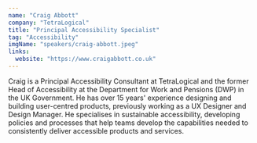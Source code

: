 ```yaml
---
name: "Craig Abbott"
company: "TetraLogical"
title: "Principal Accessibility Specialist"
tag: "Accessibility"
imgName: "speakers/craig-abbott.jpeg"
links:
  website: "https://www.craigabbott.co.uk"
---
```


Craig is a Principal Accessibility Consultant at TetraLogical and the former Head of Accessibility at the Department for Work and Pensions (DWP) in the UK Government. He has over 15 years' experience designing and building user-centred products, previously working as a UX Designer and Design Manager. He specialises in sustainable accessibility, developing policies and processes that help teams develop the capabilities needed to consistently deliver accessible products and services.
